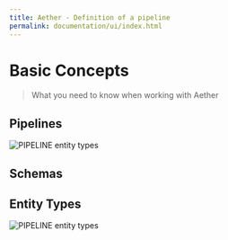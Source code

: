 ```yaml
---
title: Aether - Definition of a pipeline
permalink: documentation/ui/index.html
---
```


# Basic Concepts

> What you need to know when working with Aether

## Pipelines

![PIPELINE entity types](../../images/data-curation-pipeline.png)

## Schemas

## Entity Types

![PIPELINE entity types](../../images/PHASE_1.png)
